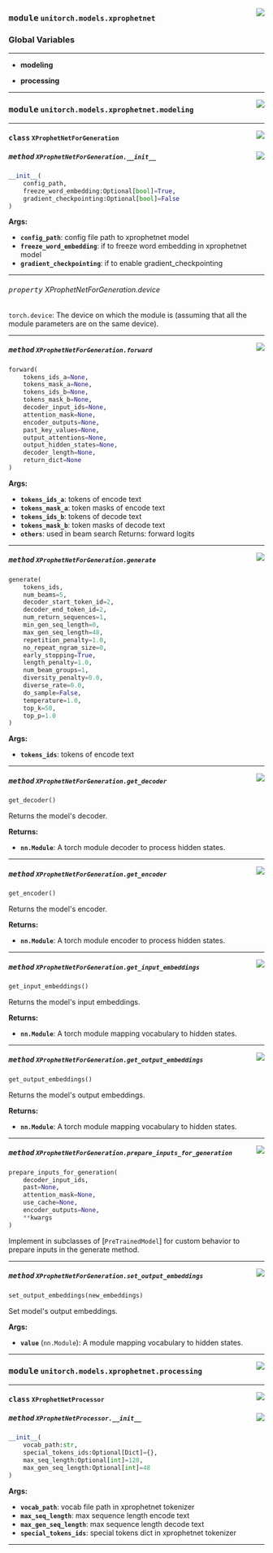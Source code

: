 <!-- markdownlint-disable -->

<a href="https://github.com/fuliucansheng/unitorch/blob/master/unitorch/models/xprophetnet/__init__.py#L0"><img align="right" style="float:right;" src="https://img.shields.io/badge/-source-cccccc?style=flat-square"></a>

### <kbd>module</kbd> `unitorch.models.xprophetnet`




### **Global Variables**
---------------
- **modeling**

- **processing**





---


<!-- markdownlint-disable -->

<a href="https://github.com/fuliucansheng/unitorch/blob/master/unitorch/models/xprophetnet/modeling.py#L0"><img align="right" style="float:right;" src="https://img.shields.io/badge/-source-cccccc?style=flat-square"></a>

### <kbd>module</kbd> `unitorch.models.xprophetnet.modeling`






---

<a href="https://github.com/fuliucansheng/unitorch/blob/master/unitorch/models/xprophetnet/modeling.py#L20"><img align="right" style="float:right;" src="https://img.shields.io/badge/-source-cccccc?style=flat-square"></a>

#### <kbd>class</kbd> `XProphetNetForGeneration`




<a href="https://github.com/fuliucansheng/unitorch/blob/master/unitorch/models/xprophetnet/modeling.py#L23"><img align="right" style="float:right;" src="https://img.shields.io/badge/-source-cccccc?style=flat-square"></a>

##### <kbd>method</kbd> `XProphetNetForGeneration.__init__`

```python
__init__(
    config_path,
    freeze_word_embedding:Optional[bool]=True,
    gradient_checkpointing:Optional[bool]=False
)
```



**Args:**
 
 - <b>`config_path`</b>:  config file path to xprophetnet model 
 - <b>`freeze_word_embedding`</b>:  if to freeze word embedding in xprophetnet model 
 - <b>`gradient_checkpointing`</b>:  if to enable gradient_checkpointing 


---

###### <kbd>property</kbd> XProphetNetForGeneration.device

`torch.device`: The device on which the module is (assuming that all the module parameters are on the same device). 



---

<a href="https://github.com/fuliucansheng/unitorch/blob/master/unitorch/models/xprophetnet/modeling.py#L150"><img align="right" style="float:right;" src="https://img.shields.io/badge/-source-cccccc?style=flat-square"></a>

##### <kbd>method</kbd> `XProphetNetForGeneration.forward`

```python
forward(
    tokens_ids_a=None,
    tokens_mask_a=None,
    tokens_ids_b=None,
    tokens_mask_b=None,
    decoder_input_ids=None,
    attention_mask=None,
    encoder_outputs=None,
    past_key_values=None,
    output_attentions=None,
    output_hidden_states=None,
    decoder_length=None,
    return_dict=None
)
```



**Args:**
 
 - <b>`tokens_ids_a`</b>:  tokens of encode text 
 - <b>`tokens_mask_a`</b>:  token masks of encode text 
 - <b>`tokens_ids_b`</b>:  tokens of decode text 
 - <b>`tokens_mask_b`</b>:  token masks of decode text 
 - <b>`others`</b>:  used in beam search Returns: forward logits 

---

<a href="https://github.com/fuliucansheng/unitorch/blob/master/unitorch/models/xprophetnet/modeling.py#L200"><img align="right" style="float:right;" src="https://img.shields.io/badge/-source-cccccc?style=flat-square"></a>

##### <kbd>method</kbd> `XProphetNetForGeneration.generate`

```python
generate(
    tokens_ids,
    num_beams=5,
    decoder_start_token_id=2,
    decoder_end_token_id=2,
    num_return_sequences=1,
    min_gen_seq_length=0,
    max_gen_seq_length=48,
    repetition_penalty=1.0,
    no_repeat_ngram_size=0,
    early_stopping=True,
    length_penalty=1.0,
    num_beam_groups=1,
    diversity_penalty=0.0,
    diverse_rate=0.0,
    do_sample=False,
    temperature=1.0,
    top_k=50,
    top_p=1.0
)
```



**Args:**
 
 - <b>`tokens_ids`</b>:  tokens of encode text 

---

<a href="https://github.com/fuliucansheng/unitorch/blob/master/unitorch/models/xprophetnet/modeling.py#L82"><img align="right" style="float:right;" src="https://img.shields.io/badge/-source-cccccc?style=flat-square"></a>

##### <kbd>method</kbd> `XProphetNetForGeneration.get_decoder`

```python
get_decoder()
```

Returns the model's decoder. 

**Returns:**
 
 - <b>``nn.Module``</b>:  A torch module decoder to process hidden states. 

---

<a href="https://github.com/fuliucansheng/unitorch/blob/master/unitorch/models/xprophetnet/modeling.py#L74"><img align="right" style="float:right;" src="https://img.shields.io/badge/-source-cccccc?style=flat-square"></a>

##### <kbd>method</kbd> `XProphetNetForGeneration.get_encoder`

```python
get_encoder()
```

Returns the model's encoder. 

**Returns:**
 
 - <b>``nn.Module``</b>:  A torch module encoder to process hidden states. 

---

<a href="https://github.com/fuliucansheng/unitorch/blob/master/unitorch/models/xprophetnet/modeling.py#L66"><img align="right" style="float:right;" src="https://img.shields.io/badge/-source-cccccc?style=flat-square"></a>

##### <kbd>method</kbd> `XProphetNetForGeneration.get_input_embeddings`

```python
get_input_embeddings()
```

Returns the model's input embeddings. 

**Returns:**
 
 - <b>``nn.Module``</b>:  A torch module mapping vocabulary to hidden states. 

---

<a href="https://github.com/fuliucansheng/unitorch/blob/master/unitorch/models/xprophetnet/modeling.py#L50"><img align="right" style="float:right;" src="https://img.shields.io/badge/-source-cccccc?style=flat-square"></a>

##### <kbd>method</kbd> `XProphetNetForGeneration.get_output_embeddings`

```python
get_output_embeddings()
```

Returns the model's output embeddings. 

**Returns:**
 
 - <b>``nn.Module``</b>:  A torch module mapping vocabulary to hidden states. 

---

<a href="https://github.com/fuliucansheng/unitorch/blob/master/unitorch/models/xprophetnet/modeling.py#L98"><img align="right" style="float:right;" src="https://img.shields.io/badge/-source-cccccc?style=flat-square"></a>

##### <kbd>method</kbd> `XProphetNetForGeneration.prepare_inputs_for_generation`

```python
prepare_inputs_for_generation(
    decoder_input_ids,
    past=None,
    attention_mask=None,
    use_cache=None,
    encoder_outputs=None,
    **kwargs
)
```

Implement in subclasses of [`PreTrainedModel`] for custom behavior to prepare inputs in the generate method. 

---

<a href="https://github.com/fuliucansheng/unitorch/blob/master/unitorch/models/xprophetnet/modeling.py#L58"><img align="right" style="float:right;" src="https://img.shields.io/badge/-source-cccccc?style=flat-square"></a>

##### <kbd>method</kbd> `XProphetNetForGeneration.set_output_embeddings`

```python
set_output_embeddings(new_embeddings)
```

Set model's output embeddings. 

**Args:**
 
 - <b>`value`</b> (`nn.Module`):  A module mapping vocabulary to hidden states. 




---


<!-- markdownlint-disable -->

<a href="https://github.com/fuliucansheng/unitorch/blob/master/unitorch/models/xprophetnet/processing.py#L0"><img align="right" style="float:right;" src="https://img.shields.io/badge/-source-cccccc?style=flat-square"></a>

### <kbd>module</kbd> `unitorch.models.xprophetnet.processing`






---

<a href="https://github.com/fuliucansheng/unitorch/blob/master/unitorch/models/xprophetnet/processing.py#L27"><img align="right" style="float:right;" src="https://img.shields.io/badge/-source-cccccc?style=flat-square"></a>

#### <kbd>class</kbd> `XProphetNetProcessor`




<a href="https://github.com/fuliucansheng/unitorch/blob/master/unitorch/models/xprophetnet/processing.py#L28"><img align="right" style="float:right;" src="https://img.shields.io/badge/-source-cccccc?style=flat-square"></a>

##### <kbd>method</kbd> `XProphetNetProcessor.__init__`

```python
__init__(
    vocab_path:str,
    special_tokens_ids:Optional[Dict]={},
    max_seq_length:Optional[int]=128,
    max_gen_seq_length:Optional[int]=48
)
```



**Args:**
 
 - <b>`vocab_path`</b>:  vocab file path in xprophetnet tokenizer 
 - <b>`max_seq_length`</b>:  max sequence length encode text 
 - <b>`max_gen_seq_length`</b>:  max sequence length decode text 
 - <b>`special_tokens_ids`</b>:  special tokens dict in xprophetnet tokenizer 







---

